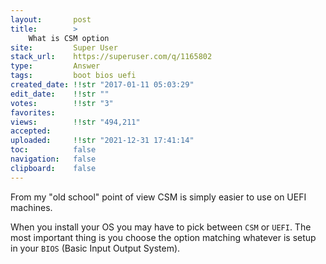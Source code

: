 ```yaml
---
layout:       post
title:        >
    What is CSM option
site:         Super User
stack_url:    https://superuser.com/q/1165802
type:         Answer
tags:         boot bios uefi
created_date: !!str "2017-01-11 05:03:29"
edit_date:    !!str ""
votes:        !!str "3"
favorites:    
views:        !!str "494,211"
accepted:     
uploaded:     !!str "2021-12-31 17:41:14"
toc:          false
navigation:   false
clipboard:    false
---
```


From my "old school" point of view CSM is simply easier to use on UEFI machines.

When you install your OS you may have to pick between `CSM` or `UEFI`. The most important thing is you choose the option matching whatever is setup in your `BIOS` (Basic Input Output System).
